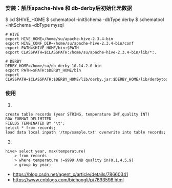 ### 安装：解压apache-hive 和 db-derby后初始化元数据

$ cd $HIVE_HOME
$ schematool -initSchema -dbType derby
$ schematool -initSchema -dbType mysql

```
# HIVE
export HIVE_HOME=/home/su/apache-hive-2.3.4-bin
export HIVE_CONF_DIR=/home/su/apache-hive-2.3.4-bin/conf
export PATH=$HIVE_HOME/bin:$PATH
export CLASSPATH=$CLASSPATH:/home/su/apache-hive-2.3.4-bin/lib/*:.

# DERBY
DERBY_HOME=/home/su/db-derby-10.14.2.0-bin
export PATH=$PATH:$DERBY_HOME/bin
export CLASSPATH=$CLASSPATH:$DERBY_HOME/lib/derby.jar:$DERBY_HOME/lib/derbytool
```


### 使用

1.

```
create table records (year STRING, temperature INT,quality INT)
ROW FORMAT DELIMITED
FIELDS TERMINATED BY '\t';
select * from records;
load data local inpath '/tmp/sample.txt' overwrite into table records;
```

2. 

```
hive> select year, max(temperature)
    > from records
    > where temperature !=9999 AND quality in(0,1,4,5,9)
    > group by year;
```

- https://blog.csdn.net/agent_x/article/details/78660341
- https://www.cnblogs.com/biehongli/p/7693598.html
